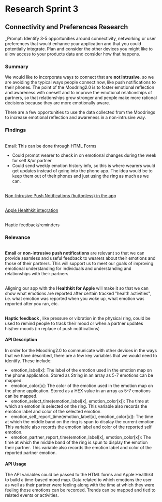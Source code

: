 # Research Sprint 3
## Connectivity and Preferences Research

_Prompt: Identify 3-5 opportunities around connectivity, networking or user preferences that would enhance your application and that you could potentially integrate.  Plan and consider the other devices you might like to allow access to your products data and consider how that happens.


### Summary

We would like to incorporate ways to connect that are <b>not intrusive</b>, so we are avoiding the typical ways people connect now, like push notifications to their phones. The point of the Moodring2.0 is to foster emotional reflection and awareness with oneself and to improve the emotional relationships of partners, so that relationships grow stronger and people make more rational decisions because they are more emotionally aware. 

There are a few opportunities to use the data collected from the Moodrings to increase emotional reflection and awareness in a non-intrusive way.

### Findings

<br>Email: This can be done through HTML Forms</br>
<ul>
  <li>Could prompt wearer to check in on emotional changes during the week for self &/or partner</li>
  <li>Could send weekly emotion history info, so this is where wearers would get updates instead of going into the phone app. The idea would be to keep them out of their phones and just using the ring as much as we can.</li>
</ul>

<br><a href="https://www.npmjs.com/package/cordova-rds-plugin-x-toast">Non-Intrusive Push Notifications (buttonless) in the app</a></br>

<br><a href="https://developer.apple.com/documentation/healthkit"> Apple Healthkit integration </a></br>

<br>Haptic feedback/reminders

### Relevance

<br><b>Email</b> or <b>non-intrusive push notifications</b> are relevant so that we can provide seamless and useful feedback to wearers about their emotions and those of their partners. This will support us to meet our goals of improving emotional understanding for individuals and understanding and relationships with their partners.</br>

<br>Aligning our app with the <b>Healthkit for Apple </b>will make it so that we can show what emotions are reported after certain tracked "health activities", i.e. what emotion was reported when you woke up, what emotion was reported after you ran, etc.</br>

<br><b>Haptic feedback </b>, like pressure or vibration in the physical ring, could be used to remind people to track their mood or when a partner updates his/her moods (in replace of push notifications)</br>

#### API Description

In order for the Moodring2.0 to communicate with other devices in the ways that we have described, there are a few key variables that we would need to identify.  These include:

<li>emotion_label[x]: The label of the emotion used in the emotion map on the phone application.  Stored as String in an array as 5-7 emotions can be mapped.</li>
<li>emotion_color[x]: The color of the emotion used in the emotion map on the phone application.  Stored as a HEX value in an array as 5-7 emotions can be mapped.</li>
<li>emotion_select_time(emotion_label[x], emotion_color[x]):  The time at which an emotion is selected on the ring.  This variable also records the emotion label and color of the selected emotion.</li>
<li>emotion_self_report_time(emotion_label[x], emotion_color[x]):  The time at which the middle band on the ring is spun to display the current emotion.  This variable also records the emotion label and color of the reported self emotion.</li>
<li>emotion_partner_report_time(emotion_label[x], emotion_color[x]): The time at which the middle band of the ring is spun to display the emotion their partner.  This variable also records the emotion label and color of the reported partner emotion.</li>

#### API Usage

The API variables could be passed to the HTML forms and Apple Healthkit to build a time-based mood map.  Data related to which emotions the user as well as their partner were feeling along with the time at which they were feeling those emotions can be recorded.  Trends can be mapped and tied to related events or activities.
